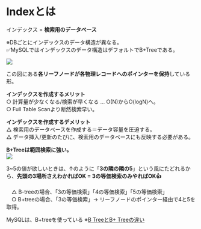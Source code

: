 # Indexとは

インデックス = **検索用のデータベース**
 
※DBごとにインデックスのデータ構造が異なる。<br>
✅MySQLではインデックスのデータ構造はデフォルトでB+Treeである。
 
![](https://storage.googleapis.com/zenn-user-upload/fb131b1dba47-20221116.png)

この図にある**各リーフノードが各物理レコードへのポインターを保持**している形。

**インデックスを作成するメリット**<br>
○ 計算量が少なくなる/検索が早くなる ... O(N)からO(logN)へ。<br>
○ Full Table Scanより断然検索早い。<br>

**インデックスを作成するデメリット**<br>
△  検索用のデータベースを作成する＝データ容量を圧迫する。<br>
△ データ挿入/更新のたびに、検索用のデータベースにも反映する必要がある。<br>

**B+Treeは範囲検索に強い。**<br>
![](https://storage.googleapis.com/zenn-user-upload/fb131b1dba47-20221116.png)

3~5の値が欲しいときは、↑のように「**3の隣の隣の5**」という風にたどれるから、**先頭の3場所さえわかればOK = 3の等価検索のみやればOK👍**<br>
<br>
　△ B-treeの場合、「3の等価検索」「4の等価検索」「5の等価検索」<br>
　○ B+treeの場合、「3の等価検索」→ リーフノードのポインター経由で4と5を取得。<br>

MySQLは、B+treeを使っている ※[B TreeとB+ Treeの違い](https://christina04.hatenablog.com/entry/2017/05/17/190000)
